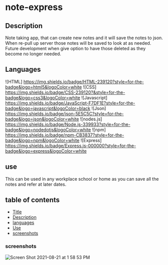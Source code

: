 # note-express

## Description

Note taking app, that can create new notes and it will save the notes to json. When re-pull up server those notes will be saved to look at as needed. Future development when give option to have those deleted as they become no longer needed.

## Languages
![HTML] https://img.shields.io/badge/HTML-239120?style=for-the-badge&logo=html5&logoColor=white
![CSS] https://img.shields.io/badge/CSS-239120?&style=for-the-badge&logo=css3&logoColor=white
![Javascript] https://img.shields.io/badge/JavaScript-F7DF1E?style=for-the-badge&logo=javascript&logoColor=black
![Json] https://img.shields.io/badge/json-5E5C5C?style=for-the-badge&logo=json&logoColor=white
![nodes.js] https://img.shields.io/badge/Node.js-339933?style=for-the-badge&logo=nodedotjs&logoColor=white
![npm] https://img.shields.io/badge/npm-CB3837?style=for-the-badge&logo=npm&logoColor=white
![Express] https://img.shields.io/badge/Express.js-000000?style=for-the-badge&logo=express&logoColor=white

## use
This can be used in any workplace school or home as you can save all the notes and refer at later dates.

## table of contents

* [Title](#title)
* [Description](#description)
* [languages](#languages)              
* [Use](#use)
* [screenshots](#screenshots)


### screenshots





![Screen Shot 2021-08-21 at 1 58 53 PM](https://user-images.githubusercontent.com/84681402/130333827-786125c7-db2f-449c-b743-0f38762fac93.png)
